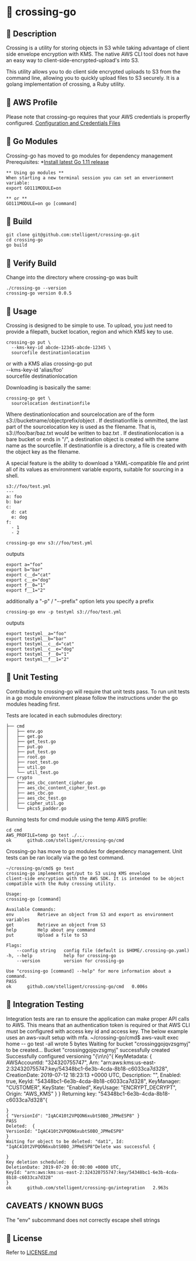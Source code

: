 # :children_crossing: crossing-go

## :children_crossing: Description

Crossing is a utility for storing objects in S3 while taking advantage of client side envelope encryption with KMS.  The native AWS CLI tool does not have an easy way to client-side-encrypted-upload's into S3.

This utility allows you to do client side encrypted uploads to S3 from the command line, allowing you to quickly upload files to S3 securely. It is a golang implementation of crossing, a Ruby utility.

## :children_crossing: AWS Profile
Please note that crossing-go requires that your AWS credentials is properfly configured.
[Configuration and Credentials Files](https://docs.aws.amazon.com/cli/latest/userguide/cli-configure-files.html)

## :children_crossing: Go Modules

Crossing-go has moved to go modules for dependency management
Prerequisites:
    *[Install latest Go 1.11 release](https://golang.org/dl/)
    
    ** Using go modules **
    When starting a new terminal session you can set an enverionment variable:
    export GO111MODULE=on

    ** or **
    GO111MODULE=on go [command]


## :children_crossing: Build

    git clone git@github.com:stelligent/crossing-go.git
    cd crossing-go
    go build

## :children_crossing: Verify Build
Change into the directory where crossing-go was built

    ./crossing-go --version
    crossing-go version 0.0.5


## :children_crossing: Usage

Crossing is designed to be simple to use. To upload, you just need to provide a filepath, bucket location, region and which KMS key to use.

    crossing-go put \
      --kms-key-id abcde-12345-abcde-12345 \
      sourcefile destinationlocation

or with a KMS alias
    crossing-go put \
      --kms-key-id 'alias/foo' \
      sourcefile destinationlocation

Downloading is basically the same:

    crossing-go get \
      sourcelocation destinationfile

Where destinationlocation and sourcelocation are of the form s3://bucketname/objectprefix/object . If destinationfile is ommitted, the last part of the sourcelocation key is used as the filename. That is, s3://foo/bar/baz.txt would be written to baz.txt . If destinationlocation is a bare bucket or ends in "/", a destination object is created with the same name as the sourcefile. If destinationfile is a directory, a file is created with the object key as the filename.

A special feature is the ability to download a YAML-compatible file and print all of its values as environment variable exports, suitable for sourcing in a shell.

    s3://foo/test.yml
    ---
    a: foo
    b: bar
    c:
      d: cat
      e: dog
    f:
      - 1
      - 2

    crossing-go env s3://foo/test.yml

outputs

    export a="foo"
    export b="bar"
    export c__d="cat"
    export c__e="dog"
    export f__0="1"
    export f__1="2"

additionally a "-p" / "--prefix" option lets you specify a prefix

    crossing-go env -p testyml s3://foo/test.yml

outputs

    export testyml__a="foo"
    export testyml__b="bar"
    export testyml__c__d="cat"
    export testyml__c__e="dog"
    export testyml__f__0="1"
    export testyml__f__1="2"

## :children_crossing: Unit Testing
Contributing to crossing-go will require that unit tests pass. To run unit tests in a go module environment please follow 
the instructions under the go modules heading first.

Tests are located in each submodules directory:

    ├── cmd
    │   ├── env.go
    │   ├── get.go
    │   ├── get_test.go
    │   ├── put.go
    │   ├── put_test.go
    │   ├── root.go
    │   ├── root_test.go
    │   ├── util.go
    │   └── util_test.go
    ├── crypto
    │   ├── aes_cbc_content_cipher.go
    │   ├── aes_cbc_content_cipher_test.go
    │   ├── aes_cbc.go
    │   ├── aes_cbc_test.go
    │   ├── cipher_util.go
    │   └── pkcs5_padder.go

Running tests for cmd module using the temp AWS profile:

    cd cmd
    AWS_PROFILE=temp go test ./...
    ok      github.com/stelligent/crossing-go/cmd

Crossing-go has move to go modules for dependency management. Unit tests can be ran locally via the go test command.

    ~/crossing-go/cmd$ go test
    crossing-go implements get/put to S3 using KMS envelope
    client-side encryption with the AWS SDK. It is intended to be object
    compatible with the Ruby crossing utility.

    Usage:
    crossing-go [command]

    Available Commands:
    env         Retrieve an object from S3 and export as environment variables
    get         Retrieve an object from S3
    help        Help about any command
    put         Upload a file to S3

    Flags:
        --config string   config file (default is $HOME/.crossing-go.yaml)
    -h, --help            help for crossing-go
        --version         version for crossing-go

    Use "crossing-go [command] --help" for more information about a command.
    PASS
    ok      github.com/stelligent/crossing-go/cmd   0.006s

## :children_crossing: Integration Testing

Integration tests are ran to ensure the application can make proper API calls to AWS. This means that an authentication token is required or that AWS CLI must be configured with access key id and access key. The below example uses an aws-vault setup with mfa.
    ~/crossing-go/cmd$ aws-vault exec home -- go test -all
    wrote 5 bytes
    Waiting for bucket "crossinggojqvzsgmyj" to be created...
    Bucket "crossinggojqvzsgmyj" successfully created
    Successfully configured versioning "{\n\n}"{
    KeyMetadata: {
        AWSAccountId: "324320755747",
        Arn: "arn:aws:kms:us-east-2:324320755747:key/54348bc1-6e3b-4cda-8b18-c6033ca7d328",
        CreationDate: 2019-07-12 18:23:13 +0000 UTC,
        Description: "",
        Enabled: true,
        KeyId: "54348bc1-6e3b-4cda-8b18-c6033ca7d328",
        KeyManager: "CUSTOMER",
        KeyState: "Enabled",
        KeyUsage: "ENCRYPT_DECRYPT",
        Origin: "AWS_KMS"
    }
    }
    Returning key: "54348bc1-6e3b-4cda-8b18-c6033ca7d328"{

    }
    { "VersionId": "IqAC410t2VPQON6xubtS0BO_JPMeESP8" }
    PASS
    Deleted:  {
    VersionId: "IqAC410t2VPQON6xubtS0BO_JPMeESP8"
    }
    Waiting for object to be deleted: "dat1", Id: "IqAC410t2VPQON6xubtS0BO_JPMeESP8"Delete was successful {

    }
    Key deletion scheduled:  {
    DeletionDate: 2019-07-20 00:00:00 +0000 UTC,
    KeyId: "arn:aws:kms:us-east-2:324320755747:key/54348bc1-6e3b-4cda-8b18-c6033ca7d328"
    }
    ok      github.com/stelligent/crossing-go/integration   2.963s
## CAVEATS / KNOWN BUGS

The "env" subcommand does not correctly escape shell strings

## :children_crossing: License

Refer to [LICENSE.md](LICENSE.md)
